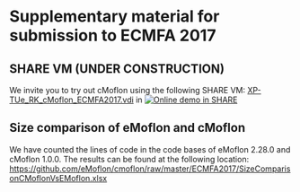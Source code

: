 # Supplementary material for submission to ECMFA 2017

## SHARE VM (UNDER CONSTRUCTION)
We invite you to try out cMoflon using the following SHARE VM:
<a href="http://is.ieis.tue.nl/staff/pvgorp/share/?page=ConfigureNewSession&vdi=XP-TUe_RK_cMoflon_ECMFA2017.vdi" title="" target="_blank">XP-TUe_RK_cMoflon_ECMFA2017.vdi</a> in <a href="http://fmt.cs.utwente.nl/redmine/projects/grabats/wiki" target="_blank"><img src="http://is.ieis.tue.nl/staff/pvgorp/share/images/share-logo-16full.png" alt="Online demo in SHARE" title="Sharing Hosted Autonomous Research Environments" border="0" style="vertical-align: text-top"></a>


## Size comparison of eMoflon and cMoflon
We have counted the lines of code in the code bases of eMoflon 2.28.0 and cMoflon 1.0.0.
The results can be found at the following location:
https://github.com/eMoflon/cmoflon/raw/master/ECMFA2017/SizeComparisonCMoflonVsEMoflon.xlsx
